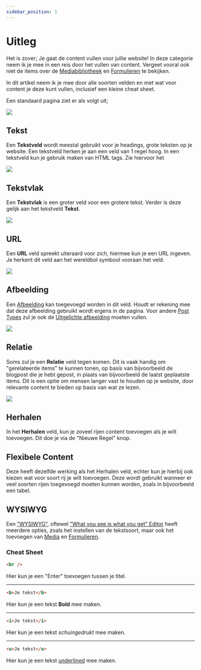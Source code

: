 ```yaml
---
sidebar_position: 1
---
```


# Uitleg

Het is zover; Je gaat de content vullen voor jullie website! In deze categorie neem ik je mee in een reis door het vullen van content. Vergeet vooral ook niet de items over de [Mediabibliotheek](./../mediabibliotheek/media-uploaden) en [Formulieren](./../formulieren/aanmaken) te bekijken.

In dit artikel neem ik je mee door alle soorten velden en met wat voor content je deze kunt vullen, inclusief een kleine cheat sheet.

Een standaard pagina ziet er als volgt uit;

<img src="https://wiki.pageking.nl/img/content-vullen/fullpage.png"></img>

## Tekst

Een **Tekstveld** wordt meestal gebruikt voor je headings, grote teksten op je website. Een tekstveld herken je aan een veld van 1 regel hoog. In een tekstveld kun je gebruik maken van HTML tags. Zie hiervoor het 

<img src="https://wiki.pageking.nl/img/content-vullen/tekstveld.png"></img>

## Tekstvlak

Een **Tekstvlak** is een groter veld voor een grotere tekst. Verder is deze gelijk aan het tekstveld **Tekst**.

<img src="https://wiki.pageking.nl/img/content-vullen/tekstvlak.png"></img>

## URL

Een **URL** veld spreekt uiteraard voor zich, hiermee kun je een URL ingeven. Je herkent dit veld aan het wereldbol symbool vooraan het veld.

<img src="https://wiki.pageking.nl/img/content-vullen/url.png"></img>

## Afbeelding

Een [Afbeelding](./afbeelding) kan toegevoegd worden in dit veld. Houdt er rekening mee dat deze afbeelding gebruikt wordt ergens in de pagina. Voor andere [Post Types](./posttypes) zul je ook de [Uitgelichte afbeelding](./uitgelichte_afbeelding) moeten vullen.

<img src="https://wiki.pageking.nl/img/content-vullen/afbeelding.png"></img>

## Relatie

Soms zul je een **Relatie** veld tegen komen. Dit is vaak handig om "gerelateerde items" te kunnen tonen, op basis van bijvoorbeeld de blogpost die je hebt gepost, in plaats van bijvoorbeeld de laatst geplaatste items. Dit is een optie om mensen langer vast te houden op je website, door relevante content te bieden op basis van wat ze lezen.

<img src="https://wiki.pageking.nl/img/content-vullen/relatie.png"></img>

## Herhalen

In het **Herhalen** veld, kun je zoveel rijen content toevoegen als je wilt toevoegen. Dit doe je via de "Nieuwe Regel" knop.

## Flexibele Content

Deze heeft dezelfde werking als het Herhalen veld, echter kun je hierbij ook kiezen wat voor soort rij je wilt toevoegen. Deze wordt gebruikt wanneer er veel soorten rijen toegevoegd moeten kunnen worden, zoals in bijvoorbeeld een tabel.

## WYSIWYG

Een ["WYSIWYG"](./wysiwyg), oftewel ["What you see is what you get" Editor](./wysiwyg) heeft meerdere opties, zoals het instellen van de tekstsoort, maar ook het toevoegen van [Media](./../mediabibliotheek/media-uploaden) en [Formulieren](./../formulieren/aanmaken).

### Cheat Sheet

```html
<br />
```

Hier kun je een "Enter" toevoegen tussen je titel.

---

```html
<b>Je tekst</b>
```

Hier kun je een tekst **Bold** mee maken.

---

```html
<i>Je tekst</i>
```

Hier kun je een tekst *schuingedrukt* mee maken.

---

```html
<u>Je tekst</u>
```

Hier kun je een tekst <u>underlined</u> mee maken.